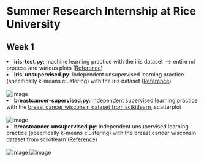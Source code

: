 # Summer Research Internship at Rice University
## Week 1
<b><li>iris-test.py</b>: machine learning practice with the iris dataset --> entire ml process and various plots (<a href = "https://machinelearningmastery.com/machine-learning-in-python-step-by-step/">Reference</a>)
<br><b><li>iris-unsupervised.py</b>: independent unsupervised learning practice (specifically k-means clustering) with the iris dataset (<a href = "https://www.kaggle.com/efeergun96/unsupervised-learning-on-iris">Reference</a>)
<br><br>![image](https://user-images.githubusercontent.com/66813711/124488736-ccb10f00-dd75-11eb-94ae-362482e7d380.png)
<br><b><li>breastcancer-supervised.py</b>: independent supervised learning practice with the <a href = "https://scikit-learn.org/0.23/modules/generated/sklearn.datasets.load_breast_cancer.html">breast cancer wisconsin dataset from scikitlearn</a>, scatterplot
<br><br>![image](https://user-images.githubusercontent.com/66813711/124409504-0cdca700-dd0e-11eb-86a1-c8502d8961da.png)
<br><b><li>breastcancer-unsupervised.py</b>: independent unsupervised learning practice (specifically k-means clustering) with the breast cancer wisconsin dataset from scikitlearn (<a href = "https://medium.com/analytics-vidhya/beginners-guide-to-unsupervised-learning-76a575c4e942">Reference</a>)
<br><br>![image](https://user-images.githubusercontent.com/66813711/124410198-93de4f00-dd0f-11eb-8a90-80c542c99768.png)      ![image](https://user-images.githubusercontent.com/66813711/124411146-96da3f00-dd11-11eb-941a-127f7e48afd4.png)

